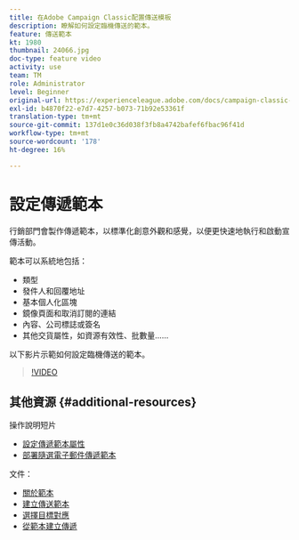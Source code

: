 ```yaml
---
title: 在Adobe Campaign Classic配置傳送模板
description: 瞭解如何設定臨機傳送的範本。
feature: 傳送範本
kt: 1980
thumbnail: 24066.jpg
doc-type: feature video
activity: use
team: TM
role: Administrator
level: Beginner
original-url: https://experienceleague.adobe.com/docs/campaign-classic-learn/tutorials/sending-messages/delivery-template-configuration.html
exl-id: b4870f22-e7d7-4257-b073-71b92e53361f
translation-type: tm+mt
source-git-commit: 137d1e0c36d038f3fb8a4742bafef6fbac96f41d
workflow-type: tm+mt
source-wordcount: '178'
ht-degree: 16%

---
```


# 設定傳遞範本

行銷部門會製作傳遞範本，以標準化創意外觀和感覺，以便更快速地執行和啟動宣傳活動。

範本可以系統地包括：

* 類型
* 發件人和回覆地址
* 基本個人化區塊
* 鏡像頁面和取消訂閱的連結
* 內容、公司標誌或簽名
* 其他交貨屬性，如資源有效性、批數量……

以下影片示範如何設定臨機傳送的範本。

>[!VIDEO](https://video.tv.adobe.com/v/24066?quality=12)

## 其他資源 {#additional-resources}

操作說明短片

* [設定傳遞範本屬性](/help/sending-messages/using-delivery-templates/setting-delivery-template-properties.md)
* [部署隨選電子郵件傳遞範本](/help/sending-messages/using-delivery-templates/deploying-ad-hoc-email-delivery-template.md)

文件：

* [關於範本](https://docs.campaign.adobe.com/doc/AC/en/DLV_Using_delivery_templates_About_templates.html)
* [建立傳送範本](https://docs.campaign.adobe.com/doc/AC/en/DLV_Using_delivery_templates_Creating_a_delivery_template.html)
* [選擇目標對應](https://docs.campaign.adobe.com/doc/AC/en/DLV_Using_delivery_templates_Selecting_a_target_mapping.html)
* [從範本建立傳遞](https://docs.campaign.adobe.com/doc/AC/en/DLV_Using_delivery_templates_Creating_a_delivery_from_a_template.html)
